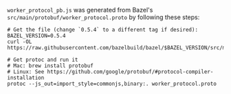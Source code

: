 `worker_protocol_pb.js` was generated from Bazel's
`src/main/protobuf/worker_protocol.proto` by following these steps:

    # Get the file (change `0.5.4` to a different tag if desired):
    BAZEL_VERSION=0.5.4
    curl -OL https://raw.githubusercontent.com/bazelbuild/bazel/$BAZEL_VERSION/src/main/protobuf/worker_protocol.proto

    # Get protoc and run it
    # Mac: brew install protobuf
    # Linux: See https://github.com/google/protobuf/#protocol-compiler-installation
    protoc --js_out=import_style=commonjs,binary:. worker_protocol.proto
